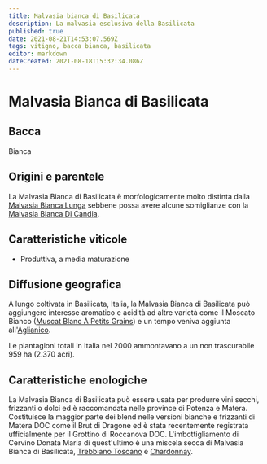 ```yaml
---
title: Malvasia bianca di Basilicata
description: La malvasia esclusiva della Basilicata
published: true
date: 2021-08-21T14:53:07.569Z
tags: vitigno, bacca bianca, basilicata
editor: markdown
dateCreated: 2021-08-18T15:32:34.086Z
---
```


# Malvasia Bianca di Basilicata

## Bacca
Bianca


## Origini e parentele
La Malvasia Bianca di Basilicata è morfologicamente molto distinta dalla [Malvasia Bianca Lunga](/vitigni/bacca-bianca/malvasia-bianca-lunga) sebbene possa avere alcune somiglianze con la [Malvasia Bianca Di Candia](/vitigni/bacca-bianca/malvasia-bianca-di-candia).

## Caratteristiche viticole

- Produttiva, a media maturazione

## Diffusione geografica

A lungo coltivata in Basilicata, Italia, la Malvasia Bianca di Basilicata può aggiungere interesse aromatico e acidità ad altre varietà come il Moscato Bianco ([Muscat Blanc À Petits Grains](/vitigni/bacca-bianca/muscat-blanc-a-petit-grains)) e un tempo veniva aggiunta all'[Aglianico](/vitigni/bacca-nera/aglianico). 

Le piantagioni totali in Italia nel 2000 ammontavano a un non trascurabile 959 ha (2.370 acri).

## Caratteristiche enologiche
La Malvasia Bianca di Basilicata può essere usata per produrre vini secchi, frizzanti o dolci ed è raccomandata nelle province di Potenza e Matera. Costituisce la maggior parte dei blend nelle versioni bianche e frizzanti di Matera DOC come il Brut di Dragone ed è stata recentemente registrata ufficialmente per il Grottino di Roccanova DOC. L'imbottigliamento di Cervino Donata Maria di quest'ultimo è una miscela secca di Malvasia Bianca di Basilicata, [Trebbiano Toscano](/vitigni/bacca-bianca/trebbiano-toscano) e [Chardonnay](/vitigni/bacca-bianca/chardonnay).